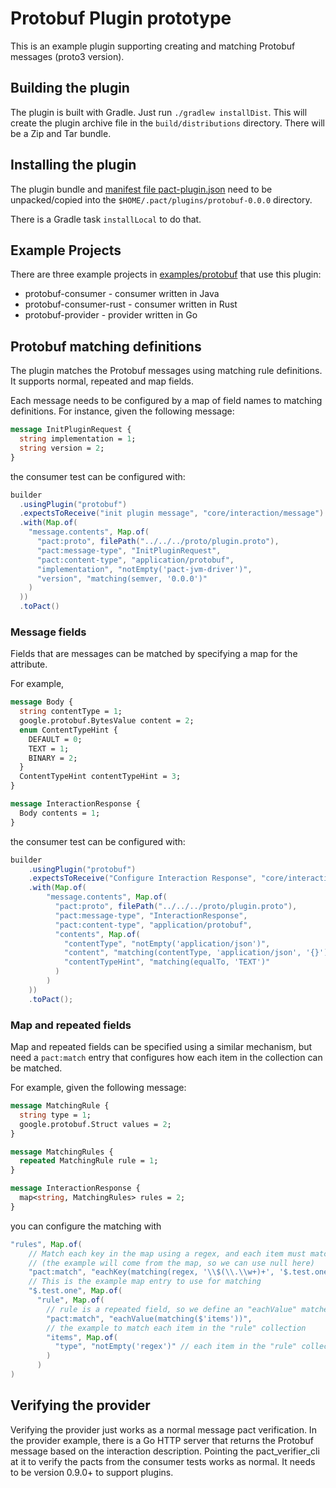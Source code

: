 # Protobuf Plugin prototype

This is an example plugin supporting creating and matching Protobuf messages (proto3 version).

## Building the plugin

The plugin is built with Gradle. Just run `./gradlew installDist`. This will create the plugin archive file in the 
`build/distributions` directory. There will be a Zip and Tar bundle.

## Installing the plugin

The plugin bundle and [manifest file pact-plugin.json](pact-plugin.json) need to be unpacked/copied into the `$HOME/.pact/plugins/protobuf-0.0.0` directory.

There is a Gradle task `installLocal` to do that. 

## Example Projects

There are three example projects in [examples/protobuf](../../examples/protobuf) that use this plugin:

* protobuf-consumer - consumer written in Java
* protobuf-consumer-rust - consumer written in Rust
* protobuf-provider - provider written in Go

## Protobuf matching definitions

The plugin matches the Protobuf messages using matching rule definitions. It supports normal, repeated and map fields.

Each message needs to be configured by a map of field names to matching definitions. For instance, given the
following message:

```protobuf
message InitPluginRequest {
  string implementation = 1;
  string version = 2;
}
```

the consumer test can be configured with:

```java
builder
  .usingPlugin("protobuf")                                              // Tell pact to load the plugin for the test
  .expectsToReceive("init plugin message", "core/interaction/message")  // will use a message interaction 
  .with(Map.of(
    "message.contents", Map.of(
      "pact:proto", filePath("../../../proto/plugin.proto"),            // Need to provide the proto file
      "pact:message-type", "InitPluginRequest",                         // The message in the proto file we will be testing with
      "pact:content-type", "application/protobuf",                      // Required content type for protobuf test
      "implementation", "notEmpty('pact-jvm-driver')",                  // Require the `implementation` to not be empty (must be present and not the empty string)
      "version", "matching(semver, '0.0.0')"                            // Require the `version` field to match the semver spec
    )
  ))
  .toPact()
```

### Message fields

Fields that are messages can be matched by specifying a map for the attribute.

For example,

```protobuf
message Body {
  string contentType = 1;
  google.protobuf.BytesValue content = 2;
  enum ContentTypeHint {
    DEFAULT = 0;
    TEXT = 1;
    BINARY = 2;
  }
  ContentTypeHint contentTypeHint = 3;
}

message InteractionResponse {
  Body contents = 1;
}
```

the consumer test can be configured with:

```java
builder
    .usingPlugin("protobuf")
    .expectsToReceive("Configure Interaction Response", "core/interaction/message")
    .with(Map.of(
        "message.contents", Map.of(
          "pact:proto", filePath("../../../proto/plugin.proto"),
          "pact:message-type", "InteractionResponse",
          "pact:content-type", "application/protobuf",
          "contents", Map.of(                                               // contents is a message, so use a map to confugure the matching
            "contentType", "notEmpty('application/json')",                  // contents.contentType must not be empty
            "content", "matching(contentType, 'application/json', '{}')",   // contents.content must contain JSON data
            "contentTypeHint", "matching(equalTo, 'TEXT')"                  // contents.contentTypeHint must be equal to TEXT (enum value)
          )
        )
    ))
    .toPact();
```

### Map and repeated fields

Map and repeated fields can be specified using a similar mechanism, but need a `pact:match` entry that configures
how each item in the collection can be matched.

For example, given the following message:

```protobuf
message MatchingRule {
  string type = 1;
  google.protobuf.Struct values = 2;
}

message MatchingRules {
  repeated MatchingRule rule = 1;
}

message InteractionResponse {
  map<string, MatchingRules> rules = 2;
}
```

you can configure the matching with 

```java
"rules", Map.of(
    // Match each key in the map using a regex, and each item must match by type 
    // (the example will come from the map, so we can use null here)
    "pact:match", "eachKey(matching(regex, '\\$(\\.\\w+)+', '$.test.one')), eachValue(matching(type, null))",
    // This is the example map entry to use for matching
    "$.test.one", Map.of(
      "rule", Map.of(
        // rule is a repeated field, so we define an "eachValue" matcher to match the item defined by "items"
        "pact:match", "eachValue(matching($'items'))",
        // the example to match each item in the "rule" collection
        "items", Map.of(
          "type", "notEmpty('regex')" // each item in the "rule" collection must have a "type" field that is not empty
        )
      )
)
```

## Verifying the provider

Verifying the provider just works as a normal message pact verification. In the provider example, there is a Go
HTTP server that returns the Protobuf message based on the interaction description. Pointing the pact_verifier_cli 
at it to verify the pacts from the consumer tests works as normal. It needs to be version 0.9.0+ to support plugins. 
